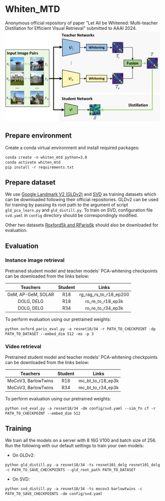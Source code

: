 # Whiten_MTD
Anonymous official repository of paper "Let All be Whitened: Multi-teacher Distillation for Efficient Visual Retrieval" submitted to AAAI 2024.
![teaser](assets/teaser.png)

## Prepare environment
Create a conda virtual environment and install required packages:
```shell
conda create -n whiten_mtd python=3.8
conda activate whiten_mtd
pip install -r requirements.txt
```

## Prepare dataset
We use [Google Landmark V2 (GLDv2)](https://github.com/cvdfoundation/google-landmark) and [SVD](https://svdbase.github.io/) as training datasets which can be downloaded following their official repositories. GLDv2 can be used for training by passing its root path to the argument of script ```gld_pca_learn.py``` and ```gld_distill.py```. To train on SVD, configuration file ```svd.yaml``` in ```config``` directory should be correspondingly modified.

Other two datasets [Roxford5k and RParis6k](http://cmp.felk.cvut.cz/revisitop/) should also be downloaded for evaluation.

## Evaluation
### Instance image retrieval
Pretrained student model and teacher models' PCA-whitening checkpoints can be downloaded from the links below:

| Teachers | Student | Links |
| :-: | :-: | :-: |
| GeM, AP-GeM, SOLAR | R18 | rg_rag_rs_to_r18_ep200 |
| DOLG, DELG | R18 | ro_re_to_r18_ep3k |
| DOLG, DELG | R34 | ro_re_to_r34_ep3k |

To perform evaluation using our pretrained weights:
```shell
python oxford_paris_eval.py -a resnet18/34 -r PATH_TO_CHECKPOINT -dp PATH_TO_DATASET --embed_dim 512 -ms -p 3
```

### Video retrieval
Pretrained student model and teacher models' PCA-whitening checkpoints can be downloaded from the links below:

| Teachers | Student | Links |
| :-: | :-: | :-: |
| MoCoV3, BarlowTwins | R18 | mc_bt_to_r18_ep3k |
| MoCoV3, BarlowTwins | R34 | mc_bt_to_r34_ep3k |

To perform evaluation using our pretrained weights:
```shell
python svd_eval.py -a resnet18/34 -dm config/svd.yaml --sim_fn cf -r PATH_TO_CHECKPOINT --embed_dim 512
```

## Training
We train all the models on a server with 8 16G V100 and batch size of 256. Run the following with our default settings to train your own models:

- On GLDv2:
```shell
python gld_distill.py -a resnet18/34 -ts resnet101_delg resnet101_dolg -c PATH_TO_SAVE_CHECKPOINTS --gld_root_path PATH_TO_DATASET
```
- On SVD:
```shell
python svd_distill.py -a resnet18/34 -ts mocov3 barlowtwins -c PATH_TO_SAVE_CHECKPOINTS -dm config/svd.yaml 
```